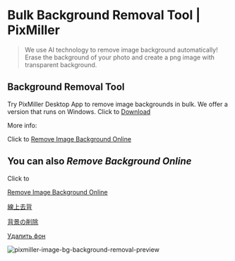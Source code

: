 # Bulk Background Removal Tool | PixMiller

>We use AI technology to remove image background automatically! Erase the background of your photo and create a png image with transparent background.

Background Removal Tool
---------------------

Try PixMiller Desktop App to remove image backgrounds in bulk. We offer a version that runs on Windows. Click to [Download](https://pixmiller.com/tools/?github)

More info:

Click to [Remove Image Background Online](https://pixmiller.com/?github)

You can also *Remove Background Online*
---

Click to 

[Remove Image Background Online](https://pixmiller.com/?github)

[線上去背](https://pixmiller.com/zh-hant/?github)

[背景の削除](https://pixmiller.com/ja/?github)

[Удалить фон](https://pixmiller.com/ru/?github)



![pixmiller-image-bg-background-removal-preview](https://user-images.githubusercontent.com/87468879/125753064-93244340-d6ae-42f3-833a-4f9b6774dcab.gif)
